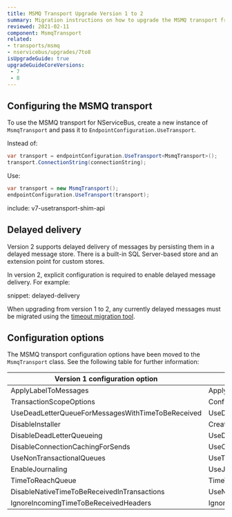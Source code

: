 ```yaml
---
title: MSMQ Transport Upgrade Version 1 to 2
summary: Migration instructions on how to upgrade the MSMQ transport from version 1 to 2.
reviewed: 2021-02-11
component: MsmqTransport
related:
- transports/msmq
- nservicebus/upgrades/7to8
isUpgradeGuide: true
upgradeGuideCoreVersions:
 - 7
 - 8
---
```


## Configuring the MSMQ transport

To use the MSMQ transport for NServiceBus, create a new instance of `MsmqTransport` and pass it to `EndpointConfiguration.UseTransport`.

Instead of:

```csharp
var transport = endpointConfiguration.UseTransport<MsmqTransport>();
transport.ConnectionString(connectionString);
```

Use:

```csharp
var transport = new MsmqTransport();
endpointConfiguration.UseTransport(transport);
```

include: v7-usetransport-shim-api

## Delayed delivery

Version 2 supports delayed delivery of messages by persisting them in a delayed message store. There is a built-in SQL Server-based store and an extension point for custom stores.

In version 2, explicit configuration is required to enable delayed message delivery. For example:

snippet: delayed-delivery

When upgrading from version 1 to 2, any currently delayed messages must be migrated using the [timeout migration tool](/nservicebus/tools/migrate-to-native-delivery.md).

## Configuration options

The MSMQ transport configuration options have been moved to the `MsmqTransport` class. See the following table for further information:

| Version 1 configuration option | Version 2 configuration option |
| --- | --- |
| ApplyLabelToMessages | ApplyCustomLabelToOutgoingMessages |
| TransactionScopeOptions | ConfigureTransactionScope |
| UseDeadLetterQueueForMessagesWithTimeToBeReceived | UseDeadLetterQueueForMessagesWithTimeToBeReceived |
| DisableInstaller | CreateQueues |
| DisableDeadLetterQueueing | UseDeadLetterQueue |
| DisableConnectionCachingForSends | UseConnectionCache |
| UseNonTransactionalQueues | UseTransactionalQueues |
| EnableJournaling | UseJournalQueue |
| TimeToReachQueue | TimeToReachQueue |
| DisableNativeTimeToBeReceivedInTransactions | UseNonNativeTimeToBeReceivedInTransactions |
| IgnoreIncomingTimeToBeReceivedHeaders | IgnoreIncomingTimeToBeReceivedHeaders |
